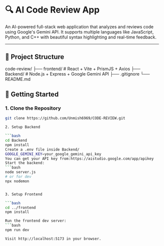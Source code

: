 # 🔍 AI Code Review App

An AI-powered full-stack web application that analyzes and reviews code using Google's Gemini API. It supports multiple languages like JavaScript, Python, and C++ with beautiful syntax highlighting and real-time feedback.

---

## 📁 Project Structure
code-review/
├── frontend/ # React + Vite + PrismJS + Axios
├── Backend/ # Node.js + Express + Google Gemini API
├── .gitignore
└── README.md

## 🚀 Getting Started

### 1. Clone the Repository

```bash
git clone https://github.com/Unmish6969/CODE-REVIEW.git

2. Setup Backend

```bash
cd Backend
npm install
Create a .env file inside Backend/
GOOGLE_GEMINI_KEY=your_google_gemini_api_key
You can get your API key from:https://aistudio.google.com/app/apikey
Start the backend:
```bash
node server.js
# or for dev
npx nodemon


3. Setup Frontend

```bash
cd ../frontend
npm install

Run the frontend dev server:
```bash
npm run dev

Visit http://localhost:5173 in your browser.